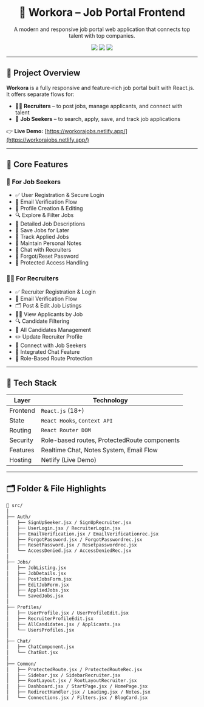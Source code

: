 <h1 align="center">💼 Workora – Job Portal Frontend</h1>

<p align="center">
  A modern and responsive job portal web application that connects top talent with top companies.
</p>

<p align="center">
  <img src="https://img.shields.io/badge/React-18-blue?style=flat-square&logo=react" />
  <img src="https://img.shields.io/badge/Frontend-Complete-success?style=flat-square" />
  <img src="https://img.shields.io/badge/Users-Recruiters%20%7C%20Job%20Seekers-orange?style=flat-square" />
</p>

---

## 🚀 Project Overview

**Workora** is a fully responsive and feature-rich job portal built with React.js.  
It offers separate flows for:
- 🧑‍💼 **Recruiters** – to post jobs, manage applicants, and connect with talent
- 👤 **Job Seekers** – to search, apply, save, and track job applications

👉 **Live Demo:** [https://workorajobs.netlify.app/](https://workorajobs.netlify.app/)

---

## 🎯 Core Features

### 👥 For Job Seekers
- ✅ User Registration & Secure Login
- 📧 Email Verification Flow
- 📝 Profile Creation & Editing
- 🔍 Explore & Filter Jobs
- 📄 Detailed Job Descriptions
- 📌 Save Jobs for Later
- 🧾 Track Applied Jobs
- 🧠 Maintain Personal Notes
- 💬 Chat with Recruiters
- 🔑 Forgot/Reset Password
- 🚫 Protected Access Handling

### 🧑‍💼 For Recruiters
- ✅ Recruiter Registration & Login
- 📧 Email Verification Flow
- 🗂️ Post & Edit Job Listings
- 👨‍💻 View Applicants by Job
- 🔍 Candidate Filtering
- 🧾 All Candidates Management
- ✏️ Update Recruiter Profile
- 🤝 Connect with Job Seekers
- 💬 Integrated Chat Feature
- 🚫 Role-Based Route Protection

---

## 🧩 Tech Stack

| Layer       | Technology          |
|-------------|---------------------|
| Frontend    | `React.js` (18+)    |
| State       | `React Hooks`, `Context API` |
| Routing     | `React Router DOM`  |
| Security    | Role-based routes, ProtectedRoute components |
| Features    | Realtime Chat, Notes System, Email Flow |
| Hosting     | Netlify (Live Demo)

---

## 🗂️ Folder & File Highlights

```bash
📁 src/
│
├── Auth/
│   ├── SignUpSeeker.jsx / SignUpRecruiter.jsx
│   ├── UserLogin.jsx / RecruiterLogin.jsx
│   ├── EmailVerification.jsx / EmailVerificationrec.jsx
│   ├── ForgotPassword.jsx / ForgotPasswordrec.jsx
│   ├── ResetPassword.jsx / Resetpasswordrec.jsx
│   └── AccessDenied.jsx / AccessDeniedRec.jsx
│
├── Jobs/
│   ├── JobListing.jsx
│   ├── JobDetails.jsx
│   ├── PostJobsForm.jsx
│   ├── EditJobForm.jsx
│   ├── AppliedJobs.jsx
│   └── SavedJobs.jsx
│
├── Profiles/
│   ├── UserProfile.jsx / UserProfileEdit.jsx
│   ├── RecruiterProfileEdit.jsx
│   ├── AllCandidates.jsx / Applicants.jsx
│   └── UsersProfiles.jsx
│
├── Chat/
│   ├── ChatComponent.jsx
│   └── ChatBot.jsx
│
├── Common/
│   ├── ProtectedRoute.jsx / ProtectedRouteRec.jsx
│   ├── Sidebar.jsx / SidebarRecruiter.jsx
│   ├── RootLayout.jsx / RootLayoutRecruiter.jsx
│   ├── Dashboard.jsx / StartPage.jsx / HomePage.jsx
│   ├── RedirectHandler.jsx / Loading.jsx / Notes.jsx
│   └── Connections.jsx / Filters.jsx / BlogCard.jsx
